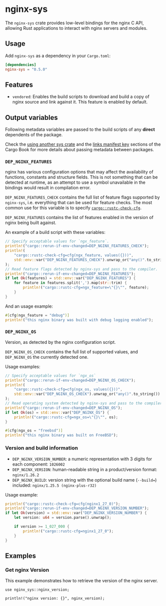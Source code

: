 # nginx-sys

The `nginx-sys` crate provides low-level bindings for the nginx C API, allowing
Rust applications to interact with nginx servers and modules.

## Usage

Add `nginx-sys` as a dependency in your `Cargo.toml`:

```toml
[dependencies]
nginx-sys = "0.5.0"
```

## Features

- `vendored`: Enables the build scripts to download and build a copy of nginx source and link against it.
  This feature is enabled by default.

## Output variables

Following metadata variables are passed to the build scripts of any **direct**
dependents of the package.

Check the [using another sys crate] and the [links manifest key] sections of the
Cargo Book for more details about passing metadata between packages.

### `DEP_NGINX_FEATURES`

nginx has various configuration options that may affect the availability of
functions, constants and structure fields. This is not something that can be
detected at runtime, as an attempt to use a symbol unavailable in the bindings
would result in compilation error.

`DEP_NGINX_FEATURES_CHECK` contains the full list of feature flags supported
by `nginx-sys`, i.e. everything that can be used for feature checks.
The most common use for this variable is to specify [`cargo::rustc-check-cfg`].

`DEP_NGINX_FEATURES` contains the list of features enabled in the version of
nginx being built against.

An example of a build script with these variables:
```rust
// Specify acceptable values for `ngx_feature`.
println!("cargo::rerun-if-env-changed=DEP_NGINX_FEATURES_CHECK");
println!(
    "cargo::rustc-check-cfg=cfg(ngx_feature, values({}))",
    std::env::var("DEP_NGINX_FEATURES_CHECK").unwrap_or("any()".to_string())
);
// Read feature flags detected by nginx-sys and pass to the compiler.
println!("cargo::rerun-if-env-changed=DEP_NGINX_FEATURES");
if let Ok(features) = std::env::var("DEP_NGINX_FEATURES") {
    for feature in features.split(',').map(str::trim) {
        println!("cargo::rustc-cfg=ngx_feature=\"{}\"", feature);
    }
}
```

And an usage example:
```rust
#[cfg(ngx_feature = "debug")]
println!("this nginx binary was built with debug logging enabled");
```

### `DEP_NGINX_OS`

Version, as detected by the nginx configuration script.

`DEP_NGINX_OS_CHECK` contains the full list of supported values, and
`DEP_NGINX_OS` the currently detected one.

Usage examples:
```rust
// Specify acceptable values for `ngx_os`
println!("cargo::rerun-if-env-changed=DEP_NGINX_OS_CHECK");
println!(
    "cargo::rustc-check-cfg=cfg(ngx_os, values({}))",
    std::env::var("DEP_NGINX_OS_CHECK").unwrap_or("any()".to_string())
);
// Read operating system detected by nginx-sys and pass to the compiler.
println!("cargo::rerun-if-env-changed=DEP_NGINX_OS");
if let Ok(os) = std::env::var("DEP_NGINX_OS") {
    println!("cargo::rustc-cfg=ngx_os=\"{}\"", os);
}
```

```rust
#[cfg(ngx_os = "freebsd")]
println!("this nginx binary was built on FreeBSD");
```

### Version and build information

- `DEP_NGINX_VERSION_NUMBER`:
  a numeric representation with 3 digits for each component: `1026002`
- `DEP_NGINX_VERSION`:
  human-readable string in a product/version format: `nginx/1.26.2`
- `DEP_NGINX_BUILD`:
  version string with the optional build name (`--build=`) included:
  `nginx/1.25.5 (nginx-plus-r32)`

Usage example:
```rust
println!("cargo::rustc-check-cfg=cfg(nginx1_27_0)");
println!("cargo::rerun-if-env-changed=DEP_NGINX_VERSION_NUMBER");
if let Ok(version) = std::env::var("DEP_NGINX_VERSION_NUMBER") {
    let version: u64 = version.parse().unwrap();

    if version >= 1_027_000 {
        println!("cargo::rustc-cfg=nginx1_27_0");
    }
}
```

## Examples

### Get nginx Version

This example demonstrates how to retrieve the version of the nginx server.

```rust,no_run
use nginx_sys::nginx_version;

println!("nginx version: {}", nginx_version);
```
[using another sys crate]: https://doc.rust-lang.org/nightly/cargo/reference/build-script-examples.html#using-another-sys-crate
[links manifest key]: https://doc.rust-lang.org/nightly/cargo/reference/build-scripts.html#the-links-manifest-key
[`cargo::rustc-check-cfg`]: https://doc.rust-lang.org/nightly/cargo/reference/build-scripts.html#rustc-check-cfg
